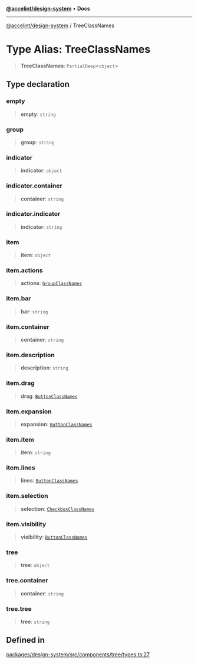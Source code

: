 [**@accelint/design-system**](../README.md) • **Docs**

***

[@accelint/design-system](../README.md) / TreeClassNames

# Type Alias: TreeClassNames

> **TreeClassNames**: `PartialDeep`\<`object`\>

## Type declaration

### empty

> **empty**: `string`

### group

> **group**: `string`

### indicator

> **indicator**: `object`

### indicator.container

> **container**: `string`

### indicator.indicator

> **indicator**: `string`

### item

> **item**: `object`

### item.actions

> **actions**: [`GroupClassNames`](GroupClassNames.md)

### item.bar

> **bar**: `string`

### item.container

> **container**: `string`

### item.description

> **description**: `string`

### item.drag

> **drag**: [`ButtonClassNames`](ButtonClassNames.md)

### item.expansion

> **expansion**: [`ButtonClassNames`](ButtonClassNames.md)

### item.item

> **item**: `string`

### item.lines

> **lines**: [`ButtonClassNames`](ButtonClassNames.md)

### item.selection

> **selection**: [`CheckboxClassNames`](CheckboxClassNames.md)

### item.visibility

> **visibility**: [`ButtonClassNames`](ButtonClassNames.md)

### tree

> **tree**: `object`

### tree.container

> **container**: `string`

### tree.tree

> **tree**: `string`

## Defined in

[packages/design-system/src/components/tree/types.ts:27](https://github.com/gohypergiant/standard-toolkit/blob/258694cea8ed8bbd956b3cf5da47c2c9debcf127/packages/design-system/src/components/tree/types.ts#L27)
